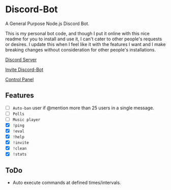 # Discord-Bot

A General Purpose Node.js Discord Bot.

This is my personal bot code, and though I put it online with this nice readme for you to install and use it, I can't cater to other people's requests or desires. I update this when I feel like it with the features I want and I make breaking changes without consideration for other people's installations.

[Discord Server](https://discord.gg/2dV4xRN)

[Invite Discord-Bot](https://discordapp.com/oauth2/authorize?&client_id=306182346929995778&scope=bot&permissions=2146958583)

[Control Panel](https://cloud.groveld.com/)

## Features

- [ ] `Auto-ban` user if @mention more than 25 users in a single message.
- [ ] `Polls`
- [ ] `Music player`
- [x] `!ping`
- [x] `!eval`
- [x] `!help`
- [x] `!invite`
- [x] `!clean`
- [x] `!stats`

## ToDo

- Auto execute commands at defined times/intervals.
